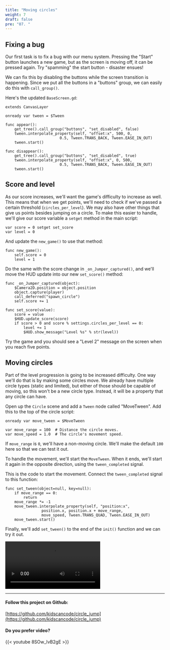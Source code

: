 ```yaml
---
title: "Moving circles"
weight: 7
draft: false
pre: "07. "
---
```


## Fixing a bug

Our first task is to fix a bug with our menu system. Pressing the "Start" button launches a new game, but as the screen is moving off, it can be pressed again. Try "spamming" the start button - disaster ensues!

We can fix this by disabling the buttons while the screen transition is happening. Since we put all the buttons in a "buttons" group, we can easily do this with `call_group()`.

Here's the updated `BaseScreen.gd`:

```gdscript
extends CanvasLayer

onready var tween = $Tween

func appear():
    get_tree().call_group("buttons", "set_disabled", false)
    tween.interpolate_property(self, "offset:x", 500, 0,
                        0.5, Tween.TRANS_BACK, Tween.EASE_IN_OUT)
    tween.start()

func disappear():
    get_tree().call_group("buttons", "set_disabled", true)
    tween.interpolate_property(self, "offset:x", 0, 500,
                        0.5, Tween.TRANS_BACK, Tween.EASE_IN_OUT)
    tween.start()
```

## Score and level

As our score increases, we'll want the game's difficulty to increase as well. This means that when we get points, we'll need to check if we've passed a certain threshold (`circles_per_level`). We may also have other things that give us points besides jumping on a circle. To make this easier to handle, we'll give our score variable a `setget` method in the main script:

```gdscript
var score = 0 setget set_score
var level = 0
```

And update the `new_game()` to use that method:

```gdscript
func new_game():
    self.score = 0
    level = 1
```

Do the same with the score change in `_on_Jumper_captured()`, and we'll move the HUD update into our new `set_score()` method:

```gdscript
func _on_Jumper_captured(object):
    $Camera2D.position = object.position
    object.capture(player)
    call_deferred("spawn_circle")
    self.score += 1

func set_score(value):
    score = value
    $HUD.update_score(score)
    if score > 0 and score % settings.circles_per_level == 0:
        level += 1
        $HUD.show_message("Level %s" % str(level))
```

Try the game and you should see a "Level 2" message on the screen when you reach five points.

## Moving circles

Part of the level progression is going to be increased difficulty. One way we'll do that is by making some circles move. We already have multiple circle types (static and limited), but either of those should be capable of moving, so this won't be a new circle type. Instead, it will be a property that any circle can have.

Open up the `Circle` scene and add a `Tween` node called "MoveTween". Add this to the top of the circle script:

```gdscript
onready var move_tween = $MoveTween

var move_range = 100  # Distance the circle moves.
var move_speed = 1.0  # The circle's movement speed.
```

If `move_range` is `0`, we'll have a non-moving circle. We'll make the default `100` here so that we can test it out.

To handle the movement, we'll start the `MoveTween`. When it ends, we'll start it again in the opposite direction, using the `tween_completed` signal.

This is the code to start the movement. Connect the `tween_completed` signal to this function:

```gdscript
func set_tween(object=null, key=null):
    if move_range == 0:
        return
    move_range *= -1
    move_tween.interpolate_property(self, "position:x",
                position.x, position.x + move_range,
                move_speed, Tween.TRANS_QUAD, Tween.EASE_IN_OUT)
    move_tween.start()
```

Finally, we'll add `set_tween()` to the end of the `init()` function and we can try it out.

<video controls src="/godot_recipes/img/cj_07_01.webm"></video>

----------

#### Follow this project on Github:

[https://github.com/kidscancode/circle_jump](https://github.com/kidscancode/circle_jump)

#### Do you prefer video?

{{< youtube 8SOw_IvB2gE >}}

